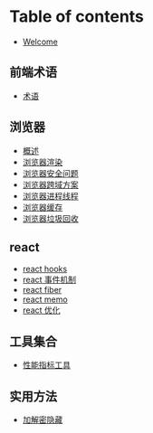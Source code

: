 <!--
 * @Author: jiangmengxia jiangmengxia@nnuo.com
 * @Date: 2024-08-12 18:13:02
 * @LastEditors: jiangmengxia jiangmengxia@nnuo.com
 * @LastEditTime: 2024-08-15 14:37:59
 * @FilePath: \jiangmengxia.github.io\SUMMARY.md
 * @Description: Description
-->
# Table of contents

* [Welcome](README.md)


## 前端术语

* [术语](terms/terms.md)


## 浏览器

* [概述](browser-problems/overview.md)
* [浏览器渲染](browser-problems/render.md)
* [浏览器安全问题](browser-problems/security.md)
* [浏览器跨域方案](browser-problems/cross-domain.md)
* [浏览器进程线程](browser-problems/process-thread.md)
* [浏览器缓存](browser-problems/cache.md)
* [浏览器垃圾回收](browser-problems/garbage-collect.md)


## react

* [react hooks](react/hooks.md)
* [react 事件机制](react/react-event.md)
* [react fiber](react/react-fibere.md)
* [react memo](react/memo.md)
* [react 优化](react/react-optimize.md)
<!-- * [react SSR ](react/react-SSR.md) -->


## 工具集合
* [性能指标工具](tools/performance-index.md)

## 实用方法
* [加解密隐藏](utilities/encode-decode.md)
<!-- * [防抖节流](utils/debounce-throttle.md)
* [深拷贝](utils/deep-copy.md)
* [数组去重](utils/array-unique.md)
* [数组扁平化](utils/array-flatten.md)
* [数组乱序](utils/array-shuffle.md)
* [数组最大最小值](utils/array-max-min.md)
* [数组乱序](utils/array-shuffle.md)
* [数组最大最小值](utils/array-max-min.md)
* [数组乱序](utils/array-shuffle.md)
* [数组最大最小值](utils/array-max-min.md) -->

